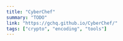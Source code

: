 ```yaml
---
title: "CyberChef"
summary: "TODO"
link: "https://gchq.github.io/CyberChef/"
tags: ["crypto", "encoding", "tools"]
---
```


